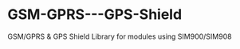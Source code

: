 GSM-GPRS---GPS-Shield
=====================

GSM/GPRS &amp; GPS Shield Library for modules using SIM900/SIM908

